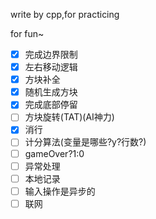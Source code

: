 write by cpp,for practicing

for fun~

- [x] 完成边界限制
- [x] 左右移动逻辑
- [x] 方块补全
- [x] 随机生成方块
- [x] 完成底部停留
- [ ] 方块旋转(TAT)(AI神力)
- [x] 消行
- [ ] 计分算法(变量是哪些?y?行数?)
- [ ] gameOver?1:0
- [ ] 异常处理
- [ ] 本地记录
- [ ] 输入操作是异步的
- [ ] 联网
